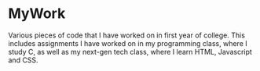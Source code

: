 # MyWork
Various pieces of code that I have worked on in first year of college.
This includes assignments I have worked on in my programming class, where I study C, as well as my next-gen tech class, 
where I learn HTML, Javascript and CSS.

